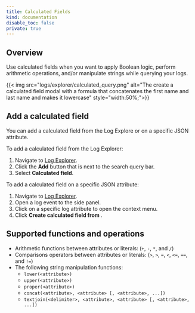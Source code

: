 ```yaml
---
title: Calculated Fields
kind: documentation
disable_toc: false
private: true
---
```


## Overview

Use calculated fields when you want to apply Boolean logic, perform arithmetic operations, and/or manipulate strings while querying your logs.

{{< img src="logs/explorer/calculated_query.png" alt="The create a calculated field modal with a formula that concatenates the first name and last name and makes it lowercase" style="width:50%;">}}

## Add a calculated field

You can add a calculated field from the Log Explore or on a specific JSON attribute.

To add a calculated field from the Log Explorer:

1. Navigate to [Log Explorer][1].
1. Click the **Add** button that is next to the search query bar.
1. Select **Calculated field**.

To add a calculated field on a specific JSON attribute:

1. Navigate to [Log Explorer][1].
1. Open a log event to the side panel.
1. Click on a specific log attribute to open the context menu.
1. Click **Create calculated field from <attribute>**.

## Supported functions and operations

- Arithmetic functions between attributes or literals: (`+`, `-`, `*`, and `/`)
- Comparisons operators between attributes or literals: (`>`, `>`, `=`, `<`, `<=`, `==`, and `!=`)
- The following string manipulation functions:
    - `lower(<attribute>)`
    - `upper(<attribute>)`
    - `proper(<attribute>)`
    - `concat(<attribute>, <attribute> [, <attribute>, ...])`
    - `textjoin(<delimiter>, <attribute>, <attribute> [, <attribute>, ...])`

[1]: https://app.datadoghq.com/logs